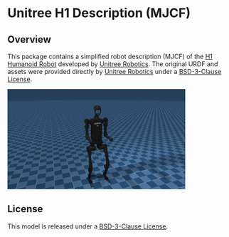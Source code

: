 # Unitree H1 Description (MJCF)

## Overview

This package contains a simplified robot description (MJCF) of the [H1 Humanoid
Robot](https://www.unitree.com/h1/) developed by [Unitree
Robotics](https://www.unitree.com/). The original URDF and assets were provided
directly by [Unitree Robotics](https://www.unitree.com/) under a [BSD-3-Clause
License](LICENSE).

<p float="left">
  <img src="h1.png" width="400">
</p>

## License

This model is released under a [BSD-3-Clause License](LICENSE).